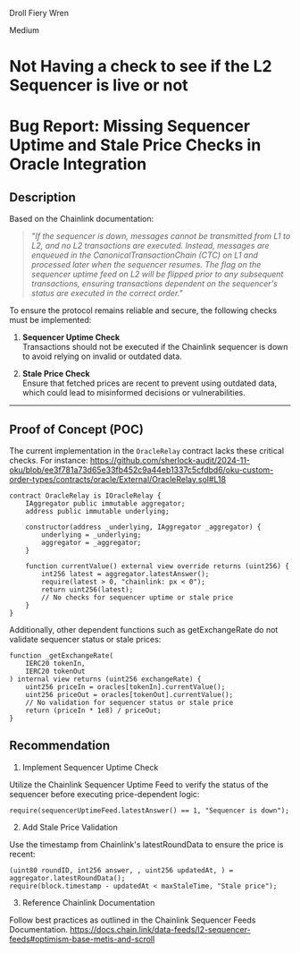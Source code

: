 Droll Fiery Wren

Medium

# Not Having a check to see if the L2 Sequencer is live or not

# Bug Report: Missing Sequencer Uptime and Stale Price Checks in Oracle Integration

## Description

Based on the Chainlink documentation:

> _"If the sequencer is down, messages cannot be transmitted from L1 to L2, and no L2 transactions are executed. Instead, messages are enqueued in the CanonicalTransactionChain (CTC) on L1 and processed later when the sequencer resumes. The flag on the sequencer uptime feed on L2 will be flipped prior to any subsequent transactions, ensuring transactions dependent on the sequencer's status are executed in the correct order."_

To ensure the protocol remains reliable and secure, the following checks must be implemented:

1. **Sequencer Uptime Check**  
   Transactions should not be executed if the Chainlink sequencer is down to avoid relying on invalid or outdated data.

2. **Stale Price Check**  
   Ensure that fetched prices are recent to prevent using outdated data, which could lead to misinformed decisions or vulnerabilities.

---

## Proof of Concept (POC)

The current implementation in the `OracleRelay` contract lacks these critical checks. For instance:
https://github.com/sherlock-audit/2024-11-oku/blob/ee3f781a73d65e33fb452c9a44eb1337c5cfdbd6/oku-custom-order-types/contracts/oracle/External/OracleRelay.sol#L18
```solidity
contract OracleRelay is IOracleRelay {
    IAggregator public immutable aggregator;
    address public immutable underlying;

    constructor(address _underlying, IAggregator _aggregator) {
        underlying = _underlying;
        aggregator = _aggregator;
    }

    function currentValue() external view override returns (uint256) {
        int256 latest = aggregator.latestAnswer();
        require(latest > 0, "chainlink: px < 0");
        return uint256(latest);
        // No checks for sequencer uptime or stale price
    }
}
```
Additionally, other dependent functions such as getExchangeRate do not validate sequencer status or stale prices:
```solidity
function _getExchangeRate(
    IERC20 tokenIn,
    IERC20 tokenOut
) internal view returns (uint256 exchangeRate) {
    uint256 priceIn = oracles[tokenIn].currentValue();
    uint256 priceOut = oracles[tokenOut].currentValue();
    // No validation for sequencer status or stale price
    return (priceIn * 1e8) / priceOut;
}
```
## Recommendation

1. Implement Sequencer Uptime Check

Utilize the Chainlink Sequencer Uptime Feed to verify the status of the sequencer before executing price-dependent logic:
```solidity
require(sequencerUptimeFeed.latestAnswer() == 1, "Sequencer is down");
```
2. Add Stale Price Validation

Use the timestamp from Chainlink's latestRoundData to ensure the price is recent:
```solidity
(uint80 roundID, int256 answer, , uint256 updatedAt, ) = aggregator.latestRoundData();
require(block.timestamp - updatedAt < maxStaleTime, "Stale price");
```
3. Reference Chainlink Documentation

Follow best practices as outlined in the Chainlink Sequencer Feeds Documentation.
https://docs.chain.link/data-feeds/l2-sequencer-feeds#optimism-base-metis-and-scroll